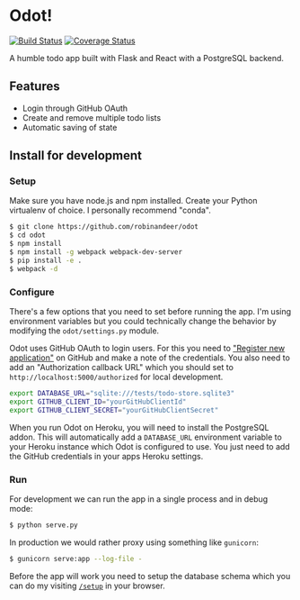 # Odot!

[![Build Status][travis-image]][travis-url] [![Coverage Status][coveralls-image]][coveralls-url]

A humble todo app built with Flask and React with a PostgreSQL backend.

## Features
- Login through GitHub OAuth
- Create and remove multiple todo lists
- Automatic saving of state

## Install for development

### Setup
Make sure you have node.js and npm installed. Create your Python virtualenv of choice. I personally recommend "conda".

```bash
$ git clone https://github.com/robinandeer/odot
$ cd odot
$ npm install
$ npm install -g webpack webpack-dev-server
$ pip install -e .
$ webpack -d
```

### Configure
There's a few options that you need to set before running the app. I'm using environment variables but you could technically change the behavior by modifying the `odot/settings.py` module.

Odot uses GitHub OAuth to login users. For this you need to ["Register new application"](https://github.com/settings/applications/new) on GitHub and make a note of the credentials. You also need to add an "Authorization callback URL" which you should set to `http://localhost:5000/authorized` for local development.

```bash
export DATABASE_URL="sqlite:///tests/todo-store.sqlite3"
export GITHUB_CLIENT_ID="yourGitHubClientId"
export GITHUB_CLIENT_SECRET="yourGitHubClientSecret"
```

When you run Odot on Heroku, you will need to install the PostgreSQL addon. This will automatically add a `DATABASE_URL` environment variable to your Heroku instance which Odot is configured to use. You just need to add the GitHub credentials in your apps Heroku settings.

### Run
For development we can run the app in a single process and in debug mode:

```bash
$ python serve.py
```

In production we would rather proxy using something like `gunicorn`:

```bash
$ gunicorn serve:app --log-file -
```

Before the app will work you need to setup the database schema which you can do my visiting [`/setup`](http://localhost:5000/setup) in your browser.


[travis-url]: https://travis-ci.org/robinandeer/odot
[travis-image]: https://img.shields.io/travis/robinandeer/odot.svg?style=flat-square

[coveralls-url]: https://coveralls.io/r/robinandeer/odot
[coveralls-image]: https://img.shields.io/coveralls/robinandeer/odot.svg?style=flat-square
